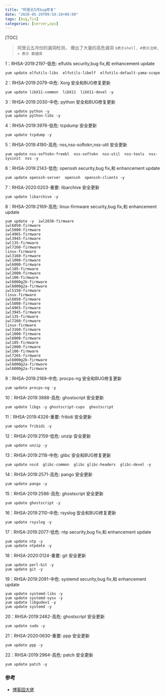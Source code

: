 ```yaml
---
title: "阿里云5月bug修复"
date: "2020-05-29T09:58:18+08:00"
tags: [bug,fix]
categories: [server,ops]
---
```


[TOC]

>  阿里云五月份的漏洞检测， 爆出了大量的高危漏洞
`$表示shell, #表示注释, > 表示 数据库`

1：RHSA-2019:2197-低危: elfutils security,bug fix,和 enhancement update

```
yum update elfutils-libs  elfutils-libelf  elfutils-default-yama-scope
```

2：RHSA-2019:2079-中危: Xorg 安全和BUG修复更新

```
yum update libX11-common  libX11  libX11-devel -y
```

3：RHSA-2019:2030-中危: python 安全和BUG修复更新

```
yum update python -y
yum update python-libs -y
```

4：RHSA-2019:3976-低危: tcpdump 安全更新

```
yum update tcpdump -y
```

5：RHSA-2019:4190-高危: nss,nss-softokn,nss-util 安全更新

```
yum update nss-softokn-freebl  nss-softokn  nss-util  nss-tools  nss-sysinit  nss -y
```

6：RHSA-2019:2143-低危: openssh security,bug fix,和 enhancement update

```
yum update openssh-server  openssh  openssh-clients -y
```

7：RHSA-2020:0203-重要: libarchive 安全更新

```
yum update libarchive -y
```

8：RHSA-2019:2169-高危: linux-firmware security,bug fix,和 enhancement update

```
yum update -y  iwl2030-firmware 
iwl6050-firmware 
iwl5000-firmware
iwl4965-firmware 
iwl3945-firmware
iwl135-firmware
iwl7260-firmware
linux-firmware 
iwl3160-firmware 
iwl1000-firmware
iwl6000-firmware 
iwl105-firmware 
iwl2000-firmware
iwl100-firmware 
iwl6000g2b-firmware 
iwl6000g2a-firmware 
iwl5150-firmware
linux-firmware 
iwl6050-firmware
iwl5000-firmware 
iwl4965-firmware 
iwl3945-firmware  
iwl135-firmware  
iwl7260-firmware  
linux-firmware 
iwl3160-firmware  
iwl1000-firmware 
iwl6000-firmware  
iwl105-firmware 
iwl2000-firmware  
iwl100-firmware 
iwl7265-firmware  
iwl6000g2b-firmware  
iwl6000g2a-firmware
iwl6000g2a-firmware 
```

9：RHSA-2019:2189-中危: procps-ng 安全和BUG修复更新

```
yum update procps-ng -y
```

10：RHSA-2019:3888-高危: ghostscript 安全更新

```
yum update libgs -y ghostscript-cups  ghostscript 
```

11：RHSA-2019:4326-重要: fribidi 安全更新

```
yum update fribidi -y
```

12：RHSA-2019:2159-低危: unzip 安全更新

```
yum update unzip -y
```

13：RHSA-2019:2118-中危: glibc 安全和BUG修复更新

```
yum update nscd  glibc-common  glibc glibc-headers  glibc-devel -y
```

14：RHSA-2019:2571-高危: pango 安全更新

```
yum update pango -y
```

15：RHSA-2019:2586-高危: ghostscript 安全更新

```
yum update ghostscript -y
```

16：RHSA-2019:2110-中危: rsyslog 安全和BUG修复更新

```
yum update rsyslog -y
```

17：RHSA-2019:2077-低危: ntp security,bug fix,和 enhancement update

```
yum update ntp -y
yum update ntpdate -y
```

18：RHSA-2020:0124-重要: git 安全更新

```
yum update perl-Git -y
yum update git -y
```

19：RHSA-2019:2091-中危: systemd security,bug fix,和 enhancement update

```
yum update systemd-libs -y
yum update systemd-sysv -y
yum update libgudev1 -y
yum update systemd -y
```

20：RHSA-2019:2462-高危: ghostscript 安全更新

```
yum update sudo -y
```

21：RHSA-2020:0630-重要: ppp 安全更新

```
yum update ppp -y
```

22：RHSA-2019:2964-高危: patch 安全更新

```
yum update patch -y
```


### 参考

- [博客园大佬](https://www.cnblogs.com/willamwang/p/12935256.html)


